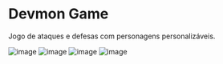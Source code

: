 # Devmon Game
Jogo de ataques e defesas com personagens personalizáveis.

![image](https://github.com/samuelvictorol/Devmon-Game/assets/95868897/a542e43f-c596-4c7e-8230-52edbb656b64)
![image](https://github.com/samuelvictorol/Devmon-Game/assets/95868897/22debe30-02f8-45a7-b80b-2e480459a224)
![image](https://github.com/samuelvictorol/Devmon-Game/assets/95868897/226729e1-c56c-41d2-af18-2f2cea4db631)
![image](https://github.com/samuelvictorol/Devmon-Game/assets/95868897/bd139772-5d3f-4f17-9c9d-26cf87b1407a)

